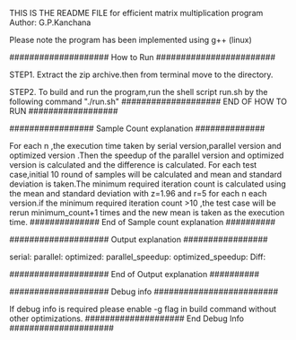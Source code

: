 THIS IS THE README FILE for efficient matrix multiplication program
Author: G.P.Kanchana 

Please note the program has been implemented using g++ (linux)

#################### How to Run ########################

STEP1.
	Extract the zip archive.then from terminal move to the directory.

STEP2.
	To build and run the program,run the shell script run.sh by the following command
	"./run.sh"
#################### END OF HOW TO RUN ##################


################# Sample Count explanation ##############

For each n ,the execution time taken by serial version,parallel version and optimized version .Then the speedup
of the parallel version and optimized version is calculated and the difference is calculated.
For each test case,initial 10 round of samples will be calculated and mean and standard deviation is taken.The minimum
required iteration count is calculated using the mean and standard deviation with z=1.96 and r=5 for each n each version.if the minimum
required iteration count >10 ,the test case will be rerun minimum_count+1 times and the new mean is taken as the execution time.
############## End of Sample count explanation ##########

#################### Output explanation #################

<n>
serial:<time taken by serial version>
parallel:<time taken by parallel version>
optimized:<time taken by optimized version>
parallel_speedup:<parallel speedup>	optimized_speedup:<optimized speedup>   Diff:<speedup difference>

#################### End of Output explanation ##########


#################### Debug info #########################

If debug info is required please enable -g flag in build command without other optimizations.
#################### End Debug Info #####################
